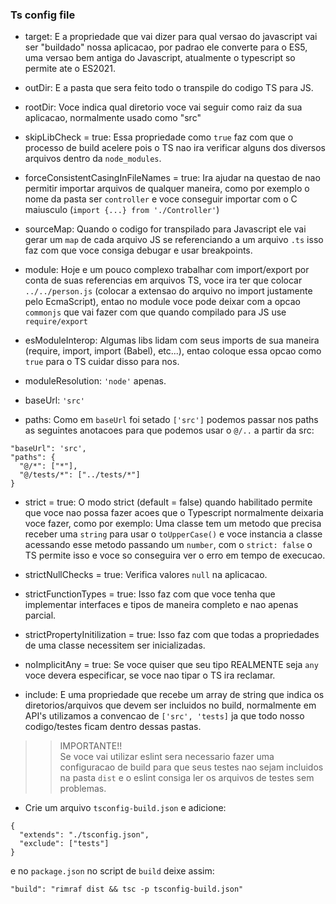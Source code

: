 ### Ts config file

- target: E a propriedade que vai dizer para qual versao do javascript vai ser "buildado" nossa aplicacao, por padrao ele converte para o ES5, uma versao bem antiga do Javascript, atualmente o typescript so permite ate o ES2021.

- outDir: E a pasta que sera feito todo o transpile do codigo TS para JS.

- rootDir: Voce indica qual diretorio voce vai seguir como raiz da sua aplicacao, normalmente usado como "src"

- skipLibCheck = true: Essa propriedade como `true` faz com que o processo de build acelere pois o TS nao ira verificar alguns dos diversos arquivos dentro da `node_modules`.

- forceConsistentCasingInFileNames = true: Ira ajudar na questao de nao permitir importar arquivos de qualquer maneira, como por exemplo o nome da pasta ser `controller` e voce conseguir importar com o C maiusculo (`import {...} from './Controller'`)

- sourceMap: Quando o codigo for transpilado para Javascript ele vai gerar um `map` de cada arquivo JS se referenciando a um arquivo `.ts` isso faz com que voce consiga debugar e usar breakpoints.

- module: Hoje e um pouco complexo trabalhar com import/export por conta de suas referencias em arquivos TS, voce ira ter que colocar `../../person.js` (colocar a extensao do arquivo no import justamente pelo EcmaScript), entao no module voce pode deixar com a opcao `commonjs` que vai fazer com que quando compilado para JS use `require/export`

- esModuleInterop: Algumas libs lidam com seus imports de sua maneira (require, import, import (Babel), etc...), entao coloque essa opcao como `true` para o TS cuidar disso para nos.

- moduleResolution: `'node'` apenas.

- baseUrl: `'src'`

- paths: Como em `baseUrl` foi setado `['src']` podemos passar nos paths as seguintes anotacoes para que podemos usar o `@/..` a partir da src:
```
"baseUrl": 'src',
"paths": {
  "@/*": ["*"],
  "@/tests/*": ["../tests/*"]
}
```

- strict = true: O modo strict (default = false) quando habilitado permite que voce nao possa fazer acoes que o Typescript normalmente deixaria voce fazer, como por exemplo: Uma classe tem um metodo que precisa receber uma `string` para usar o `toUpperCase()` e voce instancia a classe acessando esse metodo passando um `number`, com o `strict: false` o TS permite isso e voce so conseguira ver o erro em tempo de execucao.

- strictNullChecks = true: Verifica valores `null` na aplicacao.

- strictFunctionTypes = true: Isso faz com que voce tenha que implementar interfaces e tipos de maneira completo e nao apenas parcial.

- strictPropertyInitilization = true: Isso faz com que todas a propriedades de uma classe necessitem ser inicializadas.

- noImplicitAny = true: Se voce quiser que seu tipo REALMENTE seja `any` voce devera especificar, se voce nao tipar o TS ira reclamar.

- include: E uma propriedade que recebe um array de string que indica os diretorios/arquivos que devem ser incluidos no build, normalmente em API's utilizamos a convencao de `['src', 'tests]` ja que todo nosso codigo/testes ficam dentro dessas pastas.

>> IMPORTANTE!! <br/>
>> Se voce vai utilizar eslint sera necessario fazer uma configuracao de build para que seus testes nao sejam incluidos na pasta `dist` e o eslint consiga ler os arquivos de testes sem problemas.

- Crie um arquivo `tsconfig-build.json` e adicione:
```
{
  "extends": "./tsconfig.json",
  "exclude": ["tests"]
}
```

e no `package.json` no script de `build` deixe assim:

```
"build": "rimraf dist && tsc -p tsconfig-build.json"
```

